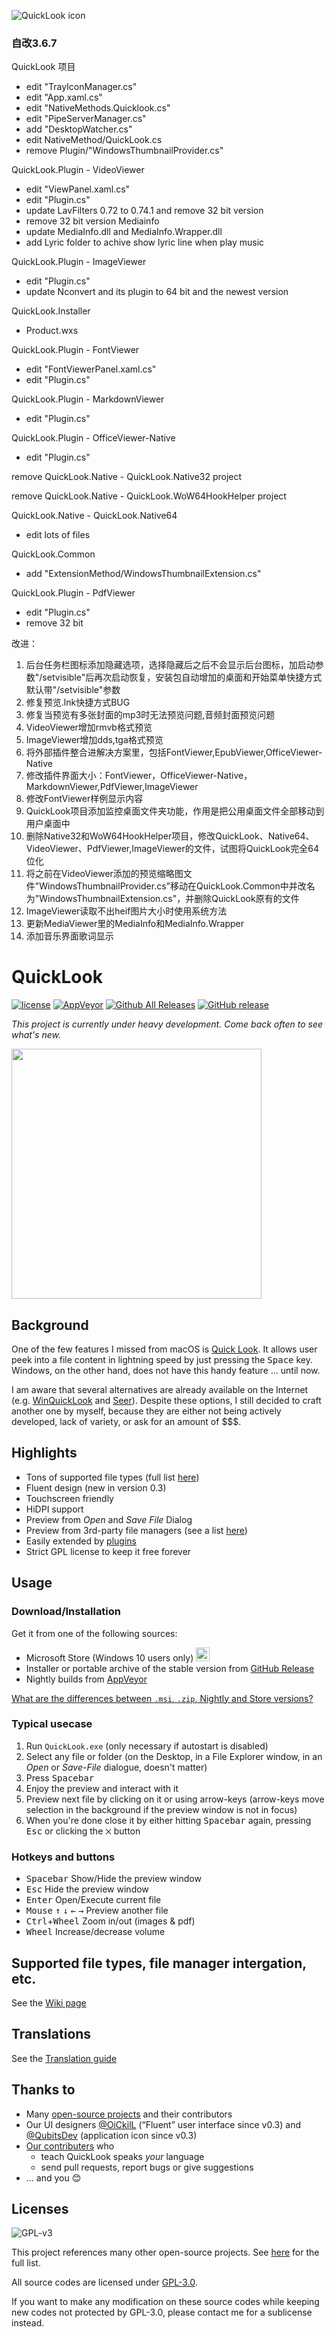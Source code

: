 
![QuickLook icon](https://user-images.githubusercontent.com/1687847/29485863-8cd61b7c-84e2-11e7-97d5-eacc2ba10d28.png)

### 自改3.6.7

QuickLook 项目
- edit "TrayIconManager.cs"
- edit "App.xaml.cs"
- edit "NativeMethods.Quicklook.cs"
- edit "PipeServerManager.cs"
- add "DesktopWatcher.cs"
- edit NativeMethod/QuickLook.cs
- remove Plugin/"WindowsThumbnailProvider.cs"

QuickLook.Plugin - VideoViewer
- edit "ViewPanel.xaml.cs"
- edit "Plugin.cs"
- update LavFilters 0.72 to 0.74.1 and remove 32 bit version
- remove 32 bit version Mediainfo
- update MediaInfo.dll and MediaInfo.Wrapper.dll
- add Lyric folder to achive show lyric line when play music

QuickLook.Plugin - ImageViewer
- edit "Plugin.cs"
- update Nconvert and its plugin to 64 bit and the newest version

QuickLook.Installer
- Product.wxs

QuickLook.Plugin - FontViewer
- edit "FontViewerPanel.xaml.cs"
- edit "Plugin.cs"

QuickLook.Plugin - MarkdownViewer
- edit "Plugin.cs"

QuickLook.Plugin - OfficeViewer-Native
- edit "Plugin.cs"

remove QuickLook.Native - QuickLook.Native32 project

remove QuickLook.Native - QuickLook.WoW64HookHelper project

QuickLook.Native - QuickLook.Native64
- edit lots of files

QuickLook.Common
- add "ExtensionMethod/WindowsThumbnailExtension.cs"

QuickLook.Plugin - PdfViewer
- edit "Plugin.cs"
- remove 32 bit 

改进：
1. 后台任务栏图标添加隐藏选项，选择隐藏后之后不会显示后台图标，加启动参数"/setvisible"后再次启动恢复，安装包自动增加的桌面和开始菜单快捷方式默认带"/setvisible"参数
1. 修复预览.lnk快捷方式BUG
1. 修复当预览有多张封面的mp3时无法预览问题,音频封面预览问题
1. VideoViewer增加rmvb格式预览
1. ImageViewer增加dds,tga格式预览
1. 将外部插件整合进解决方案里，包括FontViewer,EpubViewer,OfficeViewer-Native
1. 修改插件界面大小：FontViewer，OfficeViewer-Native，MarkdownViewer,PdfViewer,ImageViewer
1. 修改FontViewer样例显示内容
1. QuickLook项目添加监控桌面文件夹功能，作用是把公用桌面文件全部移动到用户桌面中
1. 删除Native32和WoW64HookHelper项目，修改QuickLook、Native64、VideoViewer、PdfViewer,ImageViewer的文件，试图将QuickLook完全64位化
1. 将之前在VideoViewer添加的预览缩略图文件"WindowsThumbnailProvider.cs"移动在QuickLook.Common中并改名为"WindowsThumbnailExtension.cs"，并删除QuickLook原有的文件
1. ImageViewer读取不出heif图片大小时使用系统方法
1. 更新MediaViewer里的MediaInfo和MediaInfo.Wrapper
1. 添加音乐界面歌词显示

# QuickLook

[![license](https://img.shields.io/github/license/QL-Win/QuickLook.svg)](https://www.gnu.org/licenses/gpl-3.0.en.html)
[![AppVeyor](https://img.shields.io/appveyor/ci/xupefei/QuickLook.svg)](https://ci.appveyor.com/project/xupefei/QuickLook)
[![Github All Releases](https://img.shields.io/github/downloads/QL-Win/QuickLook/total.svg)](https://github.com/QL-Win/QuickLook/releases)
[![GitHub release](https://img.shields.io/github/release/QL-Win/QuickLook.svg)](https://github.com/QL-Win/QuickLook/releases/latest)

*This project is currently under heavy development. Come back often to see what's new.*

<img src="https://user-images.githubusercontent.com/1687847/64730506-2a60d100-d4e8-11e9-95a6-f13dbd869b2a.jpeg" width="400">

## Background
One of the few features I missed from macOS is [Quick Look](https://en.wikipedia.org/wiki/Quick_Look). It allows user peek into a file content in lightning speed by just pressing the <kbd>Space</kbd> key. Windows, on the other hand, does not have this handy feature ... until now.

I am aware that several alternatives are already available on the Internet (e.g. [WinQuickLook](https://github.com/shibayan/WinQuickLook) and [Seer](https://github.com/ccseer/Seer)). Despite these options, I still decided to craft another one by myself, because they are either not being actively developed, lack of variety, or ask for an amount of $$$.

## Highlights

 - Tons of supported file types (full list [here](https://github.com/QL-Win/QuickLook/wiki/Supported-File-Types))
 - Fluent design (new in version 0.3)
 - Touchscreen friendly
 - HiDPI support
 - Preview from *Open* and *Save File* Dialog
 - Preview from 3rd-party file managers (see a list [here](https://github.com/QL-Win/QuickLook/wiki/File-Managers))
 - Easily extended by [plugins](https://github.com/QL-Win/QuickLook/wiki/Available-Plugins)
 - Strict GPL license to keep it free forever

## Usage

### Download/Installation

Get it from one of the following sources:

  * Microsoft Store (Windows 10 users only) <a href="https://www.microsoft.com/store/apps/9nv4bs3l1h4s?ocid=badge" target="_blank"><img src="https://assets.windowsphone.com/13484911-a6ab-4170-8b7e-795c1e8b4165/English_get_L_InvariantCulture_Default.png" height="22px" alt="Store Link" /></a> 
  * Installer or portable archive of the stable version from [GitHub Release](https://github.com/QL-Win/QuickLook/releases) 
  * Nightly builds from [AppVeyor](https://ci.appveyor.com/project/xupefei/quicklook/build/artifacts)

[What are the differences between `.msi`, `.zip`, Nightly and Store versions?](https://github.com/QL-Win/QuickLook/wiki/Differences-Between-Distributions)


### Typical usecase

1. Run `QuickLook.exe` (only necessary if autostart is disabled)
1. Select any file or folder (on the Desktop, in a File Explorer window, in an *Open* or *Save-File* dialogue, doesn't matter)
1. Press <kbd>Spacebar</kbd>
1. Enjoy the preview and interact with it
1. Preview next file by clicking on it or using arrow-keys (arrow-keys move selection in the background if the preview window is not in focus)
1. When you're done close it by either hitting <kbd>Spacebar</kbd> again, pressing <kbd>Esc</kbd> or clicking the `⨉` button

### Hotkeys and buttons

 - <kbd>Spacebar</kbd> Show/Hide the preview window
 - <kbd>Esc</kbd> Hide the preview window
 - <kbd>Enter</kbd> Open/Execute current file
 - <kbd>Mouse</kbd> <kbd>↑</kbd> <kbd>↓</kbd> <kbd>←</kbd> <kbd>→</kbd> Preview another file
 - <kbd>Ctrl</kbd>+<kbd>Wheel</kbd> Zoom in/out (images & pdf)
 - <kbd>Wheel</kbd> Increase/decrease volume

## Supported file types, file manager intergation, etc.

See the [Wiki page](https://github.com/QL-Win/QuickLook/wiki)

## Translations

See the [Translation guide](https://github.com/QL-Win/QuickLook/wiki/Translations)

## Thanks to

 - Many [open-source projects](https://github.com/QL-Win/QuickLook/wiki/On-the-Shoulders-of-Giants) and their contributors
 - Our UI designers [@OiCkilL](https://twitter.com/OiCkilL) (“Fluent” user interface since v0.3) and [@QubitsDev](https://twitter.com/qubitsdev) (application icon since v0.3)
 - [Our contributers](https://github.com/QL-Win/QuickLook/graphs/contributors) who
     - teach QuickLook speaks *your* language
     - send pull requests, report bugs or give suggestions
 - ... and you 😊

## Licenses

![GPL-v3](https://www.gnu.org/graphics/gplv3-127x51.png)

This project references many other open-source projects. See [here](https://github.com/QL-Win/QuickLook/wiki/On-the-Shoulders-of-Giants) for the full list.

All source codes are licensed under [GPL-3.0](https://opensource.org/licenses/GPL-3.0).

If you want to make any modification on these source codes while keeping new codes not protected by GPL-3.0, please contact me for a sublicense instead.
